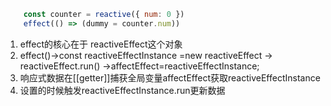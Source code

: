 ```javascript
    const counter = reactive({ num: 0 })
    effect(() => (dummy = counter.num))
```

1. effect的核心在于 reactiveEffect这个对象
2. effect()->const reactiveEffectInstance =new reactiveEffect -> reactiveEffect.run() ->affectEffect=reactiveEffectInstance;
3. 响应式数据在[[getter]]捕获全局变量affectEffect获取reactiveEffectInstance
4. 设置的时候触发reactiveEffectInstance.run更新数据